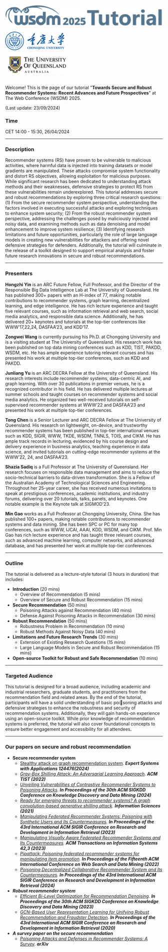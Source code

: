 ![logo_tutorial](https://raw.githubusercontent.com/secure-robust-recsys/secure-robust-recsys.github.io/main/logo2_tutorial.png)

![uqcqu_logo](https://raw.githubusercontent.com/secure-robust-recsys/secure-robust-recsys.github.io/main/ug2.png)

![uq_logo](https://raw.githubusercontent.com/secure-robust-recsys/secure-robust-recsys.github.io/main/uq_logo2.jpg)

<br>
Welcome! This is the page of our tutorial "<b>Towards Secure and Robust Recommender Systems: Recent Advances and Future Prospectives</b>" at The Web Conference (WSDM) 2025.

(Last update: 23/09/2024)

### Time
CET 14:00 - 15:30, 26/04/2024
<hr>

### Description

Recommender systems (RS) have proven to be vulnerable to malicious activities, where harmful data is injected into training datasets or model gradients are manipulated. These attacks compromise system functionality and distort RS objectives, allowing exploitation for malicious purposes. While significant research has been dedicated to understanding attack methods and their weaknesses, defensive strategies to protect RS from these vulnerabilities remain underexplored. This tutorial addresses secure and robust recommendations by exploring three critical research questions: (1) From the secure recommender system perspective, understanding the factors involved in executing successful attacks and exploring techniques to enhance system security; (2) From the robust recommender system perspective, addressing the challenges posed by maliciously injected and noisy data, and examining methods such as data denoising and model enhancement to improve system resilience; (3) Identifying research limitations and future opportunities, particularly the role of large language models in creating new vulnerabilities for attackers and offering novel defensive strategies for defenders. Additionally, the tutorial will culminate in the release of a toolkit designed to support empirical analysis and foster future research innovations in secure and robust recommendations. 
<hr>

### Presenters

<b>Hongzhi Yin</b> is an ARC Future Fellow, Full Professor, and the Director of the Responsible Big Data Intelligence Lab at The University of Queensland. He has published 300+ papers with an H-index of 77, making notable contributions to recommender systems, graph learning, decentralized learning, and edge intelligence. He has rich lecture experience and taught five relevant courses, such as information retrieval and web search, social media analytics, and responsible data science. Additionally, he has delivered 20+ keynotes and tutorials at the top-tier conferences like WWW’17,22,24, DASFAA’23, and KDD’17. 

<b>Zongwei Wang</b>  is currently pursuing his Ph.D. at Chongqing University and is a visiting student at The University of Queensland. His research work has been published on top data mining conferences such as KDD, TIST, PAKDD, WSDM, etc. He has ample experience tutoring relevant courses and has presented his work at multiple top-tier conferences, such as KDD and PAKDD. 

<b>Junliang Yu</b> is an ARC DECRA Fellow at the University of Queensland. His research interests include recommender systems, data-centric AI, and graph learning. With over 30 publications in premier venues, he is a recognized contributor in his field. He has delivered multiple lectures at summer schools and taught courses on recommender systems and social media analytics. He organized two well-received tutorials on self-supervised recommender systems at WWW’22 and DASFAA’23 and presented his work at multiple top-tier conferences.

<b>Tong Chen</b> is a Senior Lecturer and ARC DECRA Fellow at The University of Queensland. His research on lightweight, on-device, and trustworthy recommender systems has been published in top-tier international venues such as KDD, SIGIR, WWW, TKDE, WSDM, TNNLS, TOIS, and CIKM. He has ample track records in lecturing, evidenced by his course design and delivery experience in business analytics, teaching experience in data science, and invited tutorials on cutting-edge recommender systems at the WWW’22, 24, and DASFAA’23.

<b>Shazia Sadiq</b> is a Full Professor at The University of Queensland. Her research focuses on responsible data management and aims to reduce the socio-technical barriers to data-driven transformation. She is a Fellow of the Australian Academy of Technological Sciences and Engineering. Throughout her 25-year career, she has received numerous invitations to speak at prestigious conferences, academic institutions, and industry forums, delivering over 20 tutorials, talks, panels, and keynotes. One notable example is the Keynote talk at SIGMOD’23.

<b>Min Gao</b> works as a Full Professor at Chongqing University, China. She has published 100+ papers, making notable contributions to recommender systems and data mining. She has been SPC or PC for many top conferences, such as WWW, IJCAI, AAAI, KDD, WSDM, and CIKM. Prof. Min Gao has rich lecture experience and has taught three relevant courses, such as advanced machine learning, computer networks, and advanced database, and has presented her work at multiple top-tier conferences.

<hr>

### Outline

The tutorial is delivered as a lecture-style tutorial (3 hours in duration) that includes:
- <b>Introduction</b>  (20 mins)
  - Overview of Recommendation (5 mins)
  - Overview of Secure and Robust Recommendation (15 mins)   
- <b>Secure Recommendation</b>  (50 mins)
  - Poisoning Attacks against Recommendation (40 mins)
  - Defense Against Poisoning Attacks in Recommendation (30 mins)
- <b>Robust Recommendation</b>  (50 mins)
   - Robustness Problem in Recommendation (10 mins)
   - Robust Methods Against Noisy Data (40 mins)
- <b> Limitations and Future Research Trends</b>  (30 mins)
   - Extension of Existing Research Questions (15 mins)
   - Large Language Models in Secure and Robust Recommendation (15 mins)
- <b>Open-source Toolkit for Robust and Safe Recommendation</b> (10 mins)
<hr>

### Targeted Audience

  This tutorial is designed for a broad audience, including academic and industrial researchers, graduate students, and practitioners from the recommendation field and related areas. By the end of the tutorial, participants will have a solid understanding of basic poisoning attacks and defensive strategies to enhance the robustness and security of recommendation systems. Additionally, they will gain hands-on experience using an open-source toolkit. While prior knowledge of recommendation systems is preferred, the tutorial will also cover foundational concepts to ensure better engagement and accessibility for all attendees.

<hr>

### Our papers on secure and robust recommendation

- <b>Secure recommender system</b>
  + [Stealthy attack on graph recommendation system](https://doi.org/10.1016/j.eswa.2024.124476). <i><b>Expert Systems with Applications 124476(2024)</b><i> <br>
  + [Gray-Box Shilling Attack: An Adversarial Learning Approach](https://doi.org/10.1145/3512352). <i><b>ACM TIST (2022)</b><i> <br>
  + [Unveiling Vulnerabilities of Contrastive Recommender Systems to Poisoning Attacks](https://doi.org/10.1145/3637528.3671795). <i><b>  In Proceedings of the 30th ACM SIGKDD Conference on Knowledge Discovery and Data Mining (2024)</b><i> <br>
  + [Ready for emerging threats to recommender systems? A graph convolution-based generative shilling attack](https://doi.org/10.1016/j.ins.2021.07.041). <i><b>Information Sciences (2021)</b><i> <br>
  + [Manipulating Federated Recommender Systems: Poisoning with Synthetic Users and Its Countermeasures](https://doi.org/10.1145/3539618.3591722). <i><b>In Proceedings of the 43rd International ACM SIGIR Conference on Research and Development in Information Retrieval (2023)</b><i> <br>
  + [Manipulating Visually Aware Federated Recommender Systems and Its Countermeasures](https://doi.org/10.1145/3630005). <i><b>ACM Transactions on Information Systems 42,3 (2023)</b><i> <br>
  + [Pipattack: Poisoning federated recommender systems for manipulating item promotion](https://doi.org/10.1145/3488560.3498386). <i><b> In Proceedings of the Fifteenth ACM International Conference on Web Search and Data Mining (2022)</b><i> <br>
  + [Poisoning Decentralized Collaborative Recommender System and Its Countermeasures](https://doi.org/10.1145/3626772.3657814). <i><b>In Proceedings of the 43rd International ACM SIGIR Conference on Research and Development in Information Retrieval (2024)</b><i> <br>
- <b>Robust recommender system </b>
  + [Efficient Bi-Level Optimization for Recommendation Denoising](https://doi.org/10.1145/3580305.3599324). <i><b> In Proceedings of the 30th ACM SIGKDD Conference on Knowledge Discovery and Data Mining (2023)</b><i> <br>
  + [GCN-Based User Representation Learning for Unifying Robust Recommendation and Fraudster Detection](https://doi.org/10.1145/3397271.3401165). <i><b>In Proceedings of the 43rd International ACM SIGIR Conference on Research and Development in Information Retrieval (2020)</b><i> <br>
- <b>A survey paper on the secure recommendation</b>
  + [Poisoning Attacks and Defenses in Recommender Systems: A Survey](https://doi.org/10.48550/arXiv.2406.01022). <i><b>arXiv</b><i> <br>
